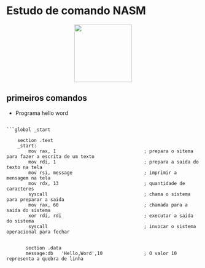 # Estudo de comando NASM

<p align="center">
<img src="https://encrypted-tbn0.gstatic.com/images?q=tbn:ANd9GcReA0GB6oj4q0hWEIK1ujzZXMOemOz1l-gPQQ&s" width=150 height=150>

</p>

## primeiros comandos

* Programa hello word

```Assembly 

```global _start

    section .text   
    _start:
        mov rax, 1                                ; prepara o sitema para fazer a escrita de um texto
        mov rdi, 1                                ; prepara a saida do texto na tela 
        mov rsi, message                          ; imprimir a mensagem na tela 
        mov rdx, 13                               ; quantidade de caracteres 
        syscall                                   ; chama o sistema para preparar a saida 
        mov rax, 60                               ; chamada para a saida do sistema     
        xor rdi, rdi                              ; executar a saida do sistema  
        syscall                                   ; invocar o sistema operacional para fechar
        

       section .data
       message:db   'Hello,Word',10               ; O valor 10 representa a quebra de linha                                      